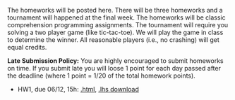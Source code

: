 The homeworks will be posted here. 
There will be three homeworks and a tournament will happened at the final week. 
The homeworks will be classic comprehension programming assignments. The tournament will require you solving a two player game (like tic-tac-toe). 
We will play the game in class to determine the winner. All reasonable players (i.e., no crashing) will get equal credits.


**Late Submission Policy:**
You are highly encouraged to submit homeworks on time. 
If you submit late you will loose 1 point for each day passed after the deadline (where 1 point = 1/20 of the total homework points). 

- HW1, due 06/12, 15h: [.html](HW1.html), [.lhs download](HW1.lhs)

